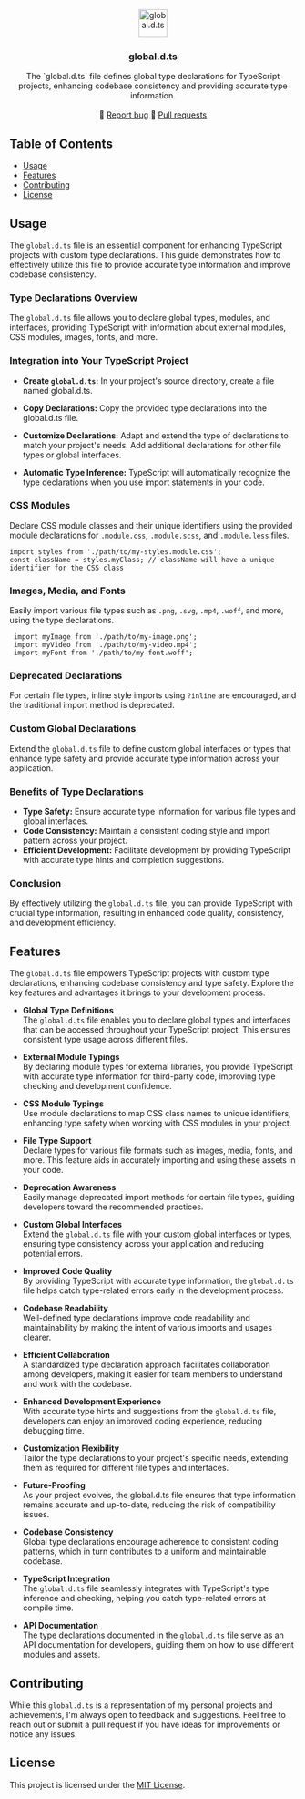 <p align="center">
  <a href="https://typescript-eslint.io/">
    <img src="https://miro.medium.com/v2/resize:fit:1400/1*DYbVnTHQQpcNPm6vUFdrXw.png" alt="global.d.ts" width="50em" />
  </a>
</p>

<h3 align="center">global.d.ts</h3>

<p align="center">
  The `global.d.ts` file defines global type declarations for TypeScript projects, enhancing codebase consistency and providing accurate type information.
  <br>
  <br>
  🔹
  <a href="https://github.com/yagnikvadi2003/global.d.ts/issues">Report bug</a>
  🔹
  <a href="https://github.com/yagnikvadi2003/global.d.ts/pulls">Pull requests</a>
</p>

## Table of Contents

- [Usage](#usage)
- [Features](#features)
- [Contributing](#contributing)
- [License](#license)

## Usage
The `global.d.ts` file is an essential component for enhancing TypeScript projects with custom type declarations. This guide demonstrates how to effectively utilize this file to provide accurate type information and improve codebase consistency.

### Type Declarations Overview
The `global.d.ts` file allows you to declare global types, modules, and interfaces, providing TypeScript with information about external modules, CSS modules, images, fonts, and more.

### Integration into Your TypeScript Project
- **Create `global.d.ts`:** In your project's source directory, create a file named global.d.ts.

- **Copy Declarations:** Copy the provided type declarations into the global.d.ts file.

- **Customize Declarations:** Adapt and extend the type of declarations to match your project's needs. Add additional declarations for other file types or global interfaces.

- **Automatic Type Inference:** TypeScript will automatically recognize the type declarations when you use import statements in your code.

### CSS Modules
Declare CSS module classes and their unique identifiers using the provided module declarations for `.module.css`, `.module.scss`, and `.module.less` files.

    import styles from './path/to/my-styles.module.css';
    const className = styles.myClass; // className will have a unique identifier for the CSS class


### Images, Media, and Fonts
Easily import various file types such as `.png`, `.svg`, `.mp4`, `.woff`, and more, using the type declarations.


     import myImage from './path/to/my-image.png';
     import myVideo from './path/to/my-video.mp4';
     import myFont from './path/to/my-font.woff';

### Deprecated Declarations
For certain file types, inline style imports using `?inline` are encouraged, and the traditional import method is deprecated.

### Custom Global Declarations
Extend the `global.d.ts` file to define custom global interfaces or types that enhance type safety and provide accurate type information across your application.

### Benefits of Type Declarations
- **Type Safety:** Ensure accurate type information for various file types and global interfaces.
- **Code Consistency:** Maintain a consistent coding style and import pattern across your project.
- **Efficient Development:** Facilitate development by providing TypeScript with accurate type hints and completion suggestions.

### Conclusion
By effectively utilizing the `global.d.ts` file, you can provide TypeScript with crucial type information, resulting in enhanced code quality, consistency, and development efficiency.


## Features

The `global.d.ts` file empowers TypeScript projects with custom type declarations, enhancing codebase consistency and type safety. Explore the key features and advantages it brings to your development process.

- **Global Type Definitions**        
The `global.d.ts` file enables you to declare global types and interfaces that can be accessed throughout your TypeScript project. This ensures consistent type usage across different files.

- **External Module Typings**           
By declaring module types for external libraries, you provide TypeScript with accurate type information for third-party code, improving type checking and development confidence.

- **CSS Module Typings**           
Use module declarations to map CSS class names to unique identifiers, enhancing type safety when working with CSS modules in your project.

- **File Type Support**           
Declare types for various file formats such as images, media, fonts, and more. This feature aids in accurately importing and using these assets in your code.

- **Deprecation Awareness**           
Easily manage deprecated import methods for certain file types, guiding developers toward the recommended practices.

- **Custom Global Interfaces**           
Extend the `global.d.ts` file with your custom global interfaces or types, ensuring type consistency across your application and reducing potential errors.

- **Improved Code Quality**           
By providing TypeScript with accurate type information, the `global.d.ts` file helps catch type-related errors early in the development process.

- **Codebase Readability**           
Well-defined type declarations improve code readability and maintainability by making the intent of various imports and usages clearer.

- **Efficient Collaboration**           
A standardized type declaration approach facilitates collaboration among developers, making it easier for team members to understand and work with the codebase.

- **Enhanced Development Experience**           
With accurate type hints and suggestions from the `global.d.ts` file, developers can enjoy an improved coding experience, reducing debugging time.

- **Customization Flexibility**           
Tailor the type declarations to your project's specific needs, extending them as required for different file types and interfaces.

- **Future-Proofing**           
As your project evolves, the global.d.ts file ensures that type information remains accurate and up-to-date, reducing the risk of compatibility issues.

- **Codebase Consistency**           
Global type declarations encourage adherence to consistent coding patterns, which in turn contributes to a uniform and maintainable codebase.

- **TypeScript Integration**           
The `global.d.ts` file seamlessly integrates with TypeScript's type inference and checking, helping you catch type-related errors at compile time.

- **API Documentation**           
The type declarations documented in the `global.d.ts` file serve as an API documentation for developers, guiding them on how to use different modules and assets.

## Contributing

While this `global.d.ts` is a representation of my personal projects and achievements, I'm always open to feedback and suggestions. Feel free to reach out or submit a pull request if you have ideas for improvements or notice any issues.

## License

This project is licensed under the [MIT License](LICENSE).
